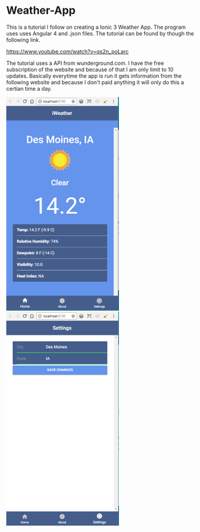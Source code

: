 # Weather-App
This is a tutorial I follow on creating a Ionic 3 Weather App.  The program uses uses Angular 4 and .json files.  The tutorial can be found by
though the following link.

https://www.youtube.com/watch?v=qs2n_poLarc

The tutorial uses a API from wunderground.com. I have the free subscription of the website and because of that I am only limit to 10 updates.
Basically everytime the app is run it gets information from the following website and because I don't paid anything it will only do this a certian
time a day.


<img src="images/image_1.png" width="300">


<img src="images/image_2.PNG" width="300">

